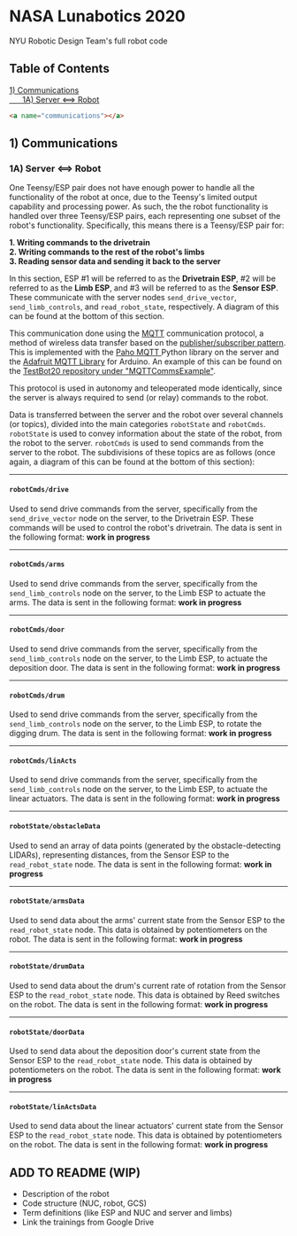 # NASA Lunabotics 2020

NYU Robotic Design Team's full robot code

## Table of Contents
[1) Communications](#communications)\
[&nbsp;&nbsp;&nbsp;&nbsp;&nbsp;&nbsp;1A) Server ⟺ Robot](#server-robot)



```html
<a name="communications"></a>
```

## 1) Communications

<a name="server-robot"></a>

### 1A) Server ⟺ Robot

One Teensy/ESP pair does not have enough power to handle all the functionality of the robot at once, due to the Teensy's limited output capability and processing power. As such, the the robot functionality is handled over three Teensy/ESP pairs, each representing one subset of the robot's functionality. Specifically, this means there is a Teensy/ESP pair for:

 **1. Writing commands to the drivetrain</b>\
 2. Writing commands to the rest of the robot's limbs</b>\
 3. Reading sensor data and sending it back to the server**

In this section, ESP #1 will be referred to as the **Drivetrain ESP**, #2 will be referred to as the **Limb ESP**, and #3 will be referred to as the **Sensor ESP**. These communicate with the server nodes `send_drive_vector`, `send_limb_controls`, and `read_robot_state`, respectively. A diagram of this can be found at the bottom of this section.

This communication done using the [MQTT](https://www.youtube.com/watch?v=2aHV2Fn0I60) communication protocol, a method of wireless data transfer based on the [publisher/subscriber pattern](https://docs.microsoft.com/en-us/azure/architecture/patterns/publisher-subscriber). This is implemented with the [Paho MQTT ](https://pypi.org/project/paho-mqtt/) Python library on the server and the [Adafruit MQTT Library](https://learn.adafruit.com/mqtt-adafruit-io-and-you/overview) for Arduino. An example of this can be found on the [TestBot20 repository under "MQTTCommsExample"](https://github.com/nyu-rdt/TestBot20.git).

This protocol is used in autonomy and teleoperated mode identically, since the server is always required to send (or relay) commands to the robot. 

Data is transferred between the server and the robot over several channels (or topics), divided into the main categories `robotState` and `robotCmds`. `robotState` is used to convey information about the state of the robot, from the robot to the server. `robotCmds` is used to send commands from the server to the robot. The subdivisions of these topics are as follows (once again, a diagram of this can be found at the bottom of this section):
___
#### `robotCmds/drive`
Used to send drive commands from the server, specifically from the `send_drive_vector` node on the server, to the Drivetrain ESP. These commands will be used to control the robot's drivetrain. The data is sent in the following format: **work in progress**

___
#### `robotCmds/arms`
Used to send drive commands from the server, specifically from the `send_limb_controls` node on the server, to the Limb ESP to actuate the arms. The data is sent in the following format: **work in progress**

___
#### `robotCmds/door`
Used to send drive commands from the server, specifically from the `send_limb_controls` node on the server, to the Limb ESP, to actuate the deposition door. The data is sent in the following format: **work in progress**

___
#### `robotCmds/drum`
Used to send drive commands from the server, specifically from the `send_limb_controls` node on the server, to the Limb ESP, to rotate the digging drum. The data is sent in the following format: **work in progress**

___
#### `robotCmds/linActs`
Used to send drive commands from the server, specifically from the `send_limb_controls` node on the server, to the Limb ESP, to actuate the linear actuators. The data is sent in the following format: **work in progress**

___
#### `robotState/obstacleData`
Used to send an array of data points (generated by the obstacle-detecting LIDARs), representing distances, from the Sensor ESP to the `read_robot_state` node. The data is sent in the following format: **work in progress**

___
#### `robotState/armsData`
Used to send data about the arms' current state from the Sensor ESP to the `read_robot_state` node. This data is obtained by potentiometers on the robot. The data is sent in the following format: **work in progress**

___
#### `robotState/drumData`
Used to send data about the drum's current rate of rotation from the Sensor ESP to the `read_robot_state` node. This data is obtained by Reed switches on the robot. The data is sent in the following format: **work in progress**

___
#### `robotState/doorData`
Used to send data about the deposition door's current state from the Sensor ESP to the `read_robot_state` node. This data is obtained by potentiometers on the robot. The data is sent in the following format: **work in progress**

___
#### `robotState/linActsData`
Used to send data about the linear actuators' current state from the Sensor ESP to the `read_robot_state` node. This data is obtained by potentiometers on the robot. The data is sent in the following format: **work in progress**

## ADD TO README (WIP)
- Description of the robot
- Code structure (NUC, robot, GCS)
- Term definitions (like ESP and NUC and server and limbs)
- Link the trainings from Google Drive
